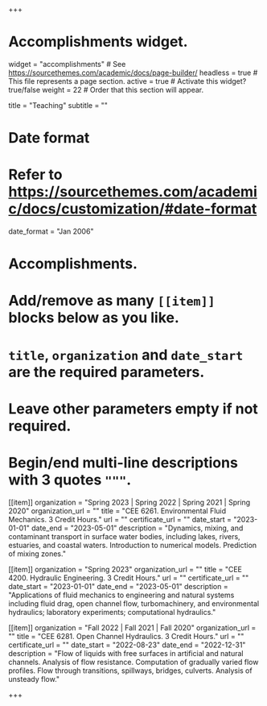 +++
# Accomplishments widget.
widget = "accomplishments"  # See https://sourcethemes.com/academic/docs/page-builder/
headless = true  # This file represents a page section.
active = true  # Activate this widget? true/false
weight = 22  # Order that this section will appear.

title = "Teaching"
subtitle = ""

# Date format
#   Refer to https://sourcethemes.com/academic/docs/customization/#date-format
date_format = "Jan 2006"

# Accomplishments.
#   Add/remove as many `[[item]]` blocks below as you like.
#   `title`, `organization` and `date_start` are the required parameters.
#   Leave other parameters empty if not required.
#   Begin/end multi-line descriptions with 3 quotes `"""`.


[[item]]
  organization = "Spring 2023 | Spring 2022 | Spring 2021 | Spring 2020"
  organization_url = ""
  title = "CEE 6261. Environmental Fluid Mechanics. 3 Credit Hours."
  url = ""
  certificate_url = ""
  date_start = "2023-01-01"
  date_end = "2023-05-01"
  description = "Dynamics, mixing, and contaminant transport in surface water bodies, including lakes, rivers, estuaries, and coastal waters. Introduction to numerical models. Prediction of mixing zones."

[[item]]
  organization = "Spring 2023"
  organization_url = ""
  title = "CEE 4200. Hydraulic Engineering. 3 Credit Hours."
  url = ""
  certificate_url = ""
  date_start = "2023-01-01"
  date_end = "2023-05-01"
  description = "Applications of fluid mechanics to engineering and natural systems including fluid drag, open channel flow, turbomachinery, and environmental hydraulics; laboratory experiments; computational hydraulics."


[[item]]
  organization = "Fall 2022 | Fall 2021 | Fall 2020"
  organization_url = ""
  title = "CEE 6281. Open Channel Hydraulics. 3 Credit Hours."
  url = ""
  certificate_url = ""
  date_start = "2022-08-23"
  date_end = "2022-12-31"
  description = "Flow of liquids with free surfaces in artificial and natural channels. Analysis of flow resistance. Computation of gradually varied flow profiles. Flow through transitions, spillways, bridges, culverts. Analysis of unsteady flow."

+++

